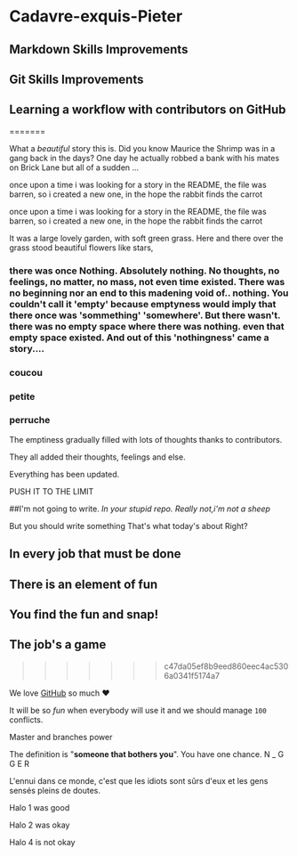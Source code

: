 # Cadavre-exquis-Pieter

## Markdown Skills Improvements
## Git Skills Improvements
## Learning a workflow with contributors on GitHub
=======


What a *beautiful* story this is.
Did you know Maurice the Shrimp was in a gang back in the days?
One day he actually robbed a bank with his mates on Brick Lane but all of a sudden ...

once upon a time i was looking for a story in the README,
the file was barren, so i created a new one,
in the hope the rabbit finds the carrot

once upon a time i was looking for a story in the README,
the file was barren, so i created a new one,
in the hope the rabbit finds the carrot



It was a large lovely garden,
 with soft green grass.
  Here and there over the grass stood beautiful flowers like stars,




### there was once Nothing. Absolutely nothing. No thoughts, no feelings, no matter, no mass, not even time existed. There was no beginning nor an end to this madening void of.. nothing. You couldn't call it 'empty' because emptyness would imply that there once was 'sommething' 'somewhere'. But there wasn't. there was no empty space where there was nothing. even that empty space existed. And out of this 'nothingness' came a story....


### coucou
### petite
### perruche

The emptiness gradually filled with lots of thoughts thanks to contributors.

They all added their thoughts, feelings and else.

Everything has been updated.

PUSH IT TO THE LIMIT

##I'm not going to write.
_In your stupid repo._
*Really not,i'm not a sheep*

But you should write something
That's what today's about
Right?

## In every job that must be done
## There is an element of fun
## You find the fun and snap!
## **The job's a game**
>>>>>>> c47da05ef8b9eed860eec4ac5306a0341f5174a7

We love [GitHub](https://github.com) so much :heart:

It will be so *fun* when everybody will use it and we should manage `100` conflicts.

Master and branches power

 The definition is "**someone that bothers you**".
  You have one chance.
   N _ G G E R


   L'ennui dans ce monde, c'est que les idiots sont sûrs d'eux et les gens sensés pleins de doutes.


   Halo 1 was good

   Halo 2 was okay

   Halo 4 is not okay

